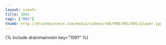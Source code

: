 ```yaml
--- 
layout: sieutv
title: 1091
tags: ["001"]
thumb: http://drainmainvein.com/media/videos/tmb/000/001/091/player.jpg
---
```

{% include drainmainvein key="1091" %} 
